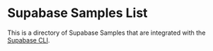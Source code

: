 # Supabase Samples List

This is a directory of Supabase Samples that are integrated with the [Supabase CLI](https://github.com/supabase/cli).
